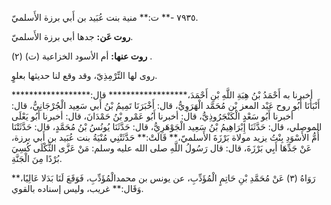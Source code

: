 ٧٩٣٥ -** ت:** منية بنت عُبَيد بن أَبي برزة الأَسلميّ.

**روت عَن:** جدها أبي برزة الأَسلميّ.

**روت عنها:** أم الأسود الخزاعية (ت) (٢) .

روى لها التِّرْمِذِيّ، وقد وقع لنا حديثها بعلوٍ.

أخبرنا به أَحْمَدُ بْنُ هِبَةِ اللَّهِ بْنِ أَحْمَدَ،****************** قال:****************** أَنْبَأَنَا أَبُو روح عَبْد المعز بْن مُحَمَّد الْهَرَوِيُّ، قال: أَخْبَرَنَا تَمِيمُ بْنُ أَبي سَعِيد الْجُرْجَانِيُّ، قال: أخبرنا أَبُو سَعْدٍ الْكَنْجَرُوذِيُّ، قال: أخبرنا أَبُو عَمْرو بْنُ حَمْدَانَ، قال: أخبرنا أَبُو يَعْلَى الموصلي، قال: حَدَّثَنَا إِبْرَاهِيمُ بْنُ سَعِيد الْجَوْهَرِيُّ، قال: حَدَّثَنَا يُونُسُ بْنُ مُحَمَّدٍ، قال: حَدَّثَتْنَا أُمُّ الأَسْوَدِ بِنْتُ يزيد مولاة بَرْزَةَ الأَسلميّ،** قَالَتْ:** حَدَّثَتْنِي مُنْيَةُ بنت عُبَيد بن أَبي برزة، عَنْ جَدِّهَا أَبِي بَرْزَةَ، قال: قال رَسُولُ اللَّهِ صلى الله عليه وسلم: مَنْ عَزَّى الثَّكْلَى كُسِيَ بُرْدًا مِنَ الْجَنَّةِ.

رَوَاهُ (٣) عَنْ مُحَمَّدِ بْنِ حَاتِمٍ الْمُؤَدِّبِ، عن يونس بن محمدالْمُؤَدِّبِ، فَوَقَعَ لَنَا بَدَلا عَالِيًا،** وَقَال:** غريب، وليس إسناده بالقوي.